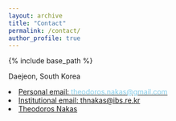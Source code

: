 ```yaml
---
layout: archive
title: "Contact"
permalink: /contact/
author_profile: true
---
```


{% include base_path %}

Daejeon, South Korea<br>

<li><a href="mailto:{{ theodoros.nakas@gmail.com }}"><i class="fa fa-fw fa-envelope-square" aria-hidden="true"></i> Personal email: <span style="color: skyblue">theodoros.nakas@gmail.com</span> </a></li>

<li><a href="mailto:{{ thnakas@ibs.re.kr }}"><i class="fa fa-fw fa-envelope-square" aria-hidden="true"></i> Institutional email: thnakas@ibs.re.kr </a></li>

<li><a href="https://www.linkedin.com/in/{{ author.linkedin }}"><i class="fa fa-fw fa-linkedin-square" aria-hidden="true"></i> Theodoros Nakas</a></li>

<!-- <embed src="https://www.linkedin.com/in/mrsandeshbhat" width="650" height="1800" type='application/pdf'> -->

